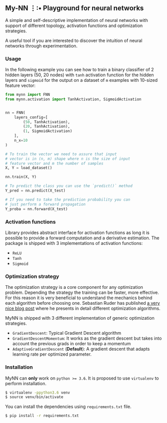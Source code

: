 ## My-NN  ⋮∶• Playground for neural networks

A simple and self-descriptive implementation of neural networks with support
of different topology, activation functions and optimization strategies. 

A useful tool if you are interested to discover the intuition of neural networks through experimentation.

### Usage

In the following example you can see how to train a binary classifier of 2 hidden layers (50, 20 nodes) with `tanh` 
activation function for the hidden layers and `sigmoid` for the output on a dataset
of `m` examples with 10-sized feature vector:

```python
from mynn import FNN
from mynn.activation import TanhActivation, SigmoidActivation


nn = FNN(
    layers_config=[
        (50, TanhActivation),
        (20, TanhActivation),
        (1, SigmoidActivation)
    ],
    n_x=10
)

# To train the vector we need to assure that input
# vector is in (n, m) shape where n is the size of input
# feature vector and m the number of samples
X, Y = load_dataset()

nn.train(X, Y)

# To predict the class you can use the `predict()` method
Y_pred = nn.predict(X_test)

# If you need to take the prediction probability you can
# just perform a forward propagation
Y_proba = nn.forward(X_test)
```

### Activation functions

Library provides abstract interface for activation functions as long it is possible to provide a forward computation 
and a derivative estimation. The package is shipped with 3 implementations of activation functions:

* `ReLU`
* `Tanh`
* `Sigmoid`

### Optimization strategy
The optimization strategy is a core component for any optimization problem. Depending the strategy
the training can be faster, more effective. For this reason it is very beneficial to understand the mechanics behind
each algorithm before choosing one. Sebastian Ruder has published [a very nice blog post](http://ruder.io/optimizing-gradient-descent/index.html#gradientdescentoptimizationalgorithms)
where he presents in detail different optimization algorithms.

MyNN is shipped with 3 different implementation of generic optimization strategies.

* `GradientDescent`: Typical Gradient Descent algorithm
* `GradientDescentMomentum`: It works as the gradient descent but takes
into account the previous grads in order to keep a momentum
* `AdaptiveGradientDescent` (**Default**): A gradient descent that adapts learning rate per
optimized parameter. 


### Installation
MyNN can **only** work on `python >= 3.6`. It is proposed to use `virtualenv` to perform
installation.

```sh
$ virtualenv -ppython3.6 venv
$ source venv/bin/activate
```

You can install the dependencies using `requirements.txt` file.
```sh
$ pip install -r requirements.txt
```

